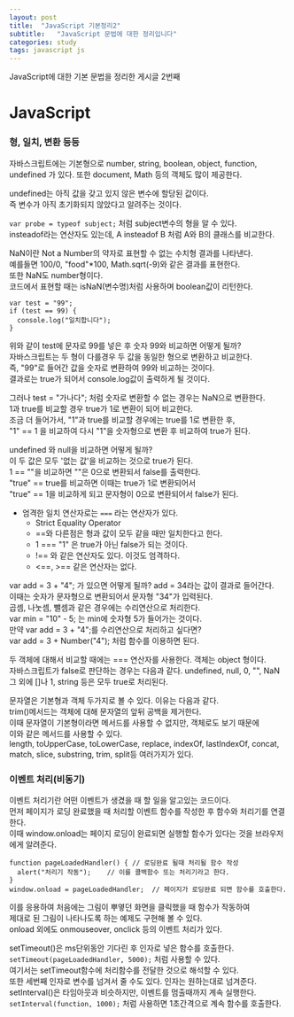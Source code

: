 ```yaml
---
layout: post
title:  "JavaScript 기본정리2"
subtitle:   "JavaScript 문법에 대한 정리입니다"
categories: study
tags: javascript js
---
```


JavaScript에 대한 기본 문법을 정리한 게시글 2번째

# JavaScript

### 형, 일치, 변환 등등

자바스크립트에는 기본형으로 number, string, boolean, object, function, undefined 가 있다. 또한 document, Math 등의 객체도 많이 제공한다.   

undefined는 아직 값을 갖고 있지 않은 변수에 할당된 값이다.  
즉 변수가 아직 초기화되지 않았다고 알려주는 것이다.  

`var probe = typeof subject;` 처럼 subject변수의 형을 알 수 있다.  
insteadof라는 연산자도 있는데, A insteadof B 처럼 A와 B의 클래스를 비교한다.  

NaN이란 Not a Number의 약자로 표현할 수 없는 수치형 결과를 나타낸다.  
예를들면 100/0, "food"*100, Math.sqrt(-9)와 같은 결과를 표현한다.  
또한 NaN도 number형이다.  
코드에서 표현할 때는 isNaN(변수명)처럼 사용하며 boolean값이 리턴한다.  

~~~
var test = "99";
if (test == 99) {
  console.log("일치합니다");
}
~~~
위와 같이 test에 문자로 99를 넣은 후 숫자 99와 비교하면 어떻게 될까?  
자바스크립트는 두 형이 다를경우 두 값을 동일한 형으로 변환하고 비교한다.  
즉, "99"로 들어간 값을 숫자로 변환하여 99와 비교하는 것이다.  
결과로는 true가 되어서 console.log값이 출력하게 될 것이다.  

그러나 test = "가나다"; 처럼 숫자로 변환할 수 없는 경우는 NaN으로 변환한다.  
1과 true를 비교할 경우 true가 1로 변환이 되어 비교한다.  
조금 더 들어가서, "1"과 true를 비교할 경우에는 true를 1로 변환한 후,  
"1" == 1 을 비교하여 다시 "1"을 숫자형으로 변환 후 비교하여 true가 된다.  

undefined 와 null을 비교하면 어떻게 될까?  
이 두 값은 모두 '없는 값'을 비교하는 것으로 true가 된다.  
1 == ""을 비교하면 ""은 0으로 변환되서 false를 출력한다.  
"true" == true를 비교하면 이때는 true가 1로 변환되어서  
"true" == 1을 비교하게 되고 문자형이 0으로 변환되어서 false가 된다.  

* 엄격한 일치 연산자로는 `===` 라는 연산자가 있다.
  * Strict Equality Operator
  * ==와 다른점은 형과 값이 모두 같을 때만 일치한다고 한다.
  * 1 === "1" 은 true가 아닌 false가 되는 것이다.  
  * !== 와 같은 연산자도 있다. 이것도 엄격하다.
  * <==, >== 같은 연산자는 없다.

var add = 3 + "4"; 가 있으면 어떻게 될까? add = 34라는 값이 결과로 들어간다.  
이때는 숫자가 문자형으로 변환되어서 문자형 "34"가 입력된다.  
곱셈, 나눗셈, 뺄셈과 같은 경우에는 수리연산으로 처리한다.  
var min = "10" - 5; 는 min에 숫자형 5가 들어가는 것이다.  
만약 var add = 3 + "4";를 수리연산으로 처리하고 싶다면?  
var add = 3 + Number("4"); 처럼 함수를 이용하면 된다.  

두 객체에 대해서 비교할 때에는 === 연산자를 사용한다. 객체는 object 형이다.  
자바스크립트가 false로 판단하는 경우는 다음과 같다. 
undefined, null, 0, "", NaN  
그 외에 []나 1, string 등은 모두 true로 처리된다.  

문자열은 기본형과 객체 두가지로 볼 수 있다. 이유는 다음과 같다.  
trim()메서드는 객체에 대해 문자열의 앞뒤 공백을 제거한다.  
이때 문자열이 기본형이라면 메서드를 사용할 수 없지만, 객체로도 보기 때문에  
이와 같은 메서드를 사용할 수 있다.  
length, toUpperCase, toLowerCase, replace, indexOf, lastIndexOf, concat, match, slice, substring, trim, split등 여러가지가 있다.  

### 이벤트 처리(비동기)

이벤트 처리기란 어떤 이벤트가 생겼을 때 할 일을 알고있는 코드이다.  
먼저 페이지가 로딩 완료했을 때 처리할 이벤트 함수를 작성한 후 함수와 처리기를 연결한다.  
이때 window.onload는 페이지 로딩이 완료되면 실행할 함수가 있다는 것을 브라우저에게 알려준다.  
~~~
function pageLoadedHandler() { // 로딩완료 될때 처리될 함수 작성
  alert("처리기 작동");    // 이를 콜백함수 또는 처리기라고 한다.
}
window.onload = pageLoadedHandler;  // 페이지가 로딩완료 되면 함수를 호출한다.
~~~
이를 응용하여 처음에는 그림이 뿌옇던 화면을 클릭했을 때 함수가 작동하여  
제대로 된 그림이 나타나도록 하는 예제도 구현해 볼 수 있다.  
onload 외에도 onmouseover, onclick 등의 이벤트 처리가 있다.  

setTimeout()은 ms단위동안 기다린 후 인자로 넣은 함수를 호출한다.  
`setTimeout(pageLoadedHandler, 5000);` 처럼 사용할 수 있다.  
여기서는 setTimeout함수에 처리함수를 전달한 것으로 해석할 수 있다.  
또한 세번째 인자로 변수를 넘겨서 줄 수도 있다. 인자는 원하는대로 넘겨준다.  
setInterval()은 타임아웃과 비슷하지만, 이벤트를 멈출때까지 계속 실행한다.  
`setInterval(function, 1000);` 처럼 사용하면 1초간격으로 계속 함수를 호출한다.  


